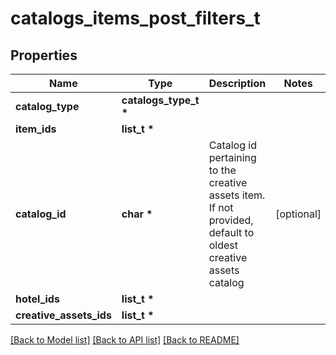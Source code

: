 # catalogs_items_post_filters_t

## Properties
Name | Type | Description | Notes
------------ | ------------- | ------------- | -------------
**catalog_type** | **catalogs_type_t \*** |  | 
**item_ids** | **list_t \*** |  | 
**catalog_id** | **char \*** | Catalog id pertaining to the creative assets item. If not provided, default to oldest creative assets catalog | [optional] 
**hotel_ids** | **list_t \*** |  | 
**creative_assets_ids** | **list_t \*** |  | 

[[Back to Model list]](../README.md#documentation-for-models) [[Back to API list]](../README.md#documentation-for-api-endpoints) [[Back to README]](../README.md)


